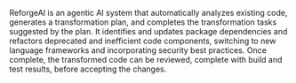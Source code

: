 ReforgeAI is an agentic AI system that automatically analyzes existing code, 
generates a transformation plan, and completes the transformation tasks suggested by the plan. 
It identifies and updates package dependencies and refactors deprecated and inefficient code components, 
switching to new language frameworks and incorporating security best practices. 
Once complete, the transformed code can be reviewed, complete with build and test results, 
before accepting the changes.

